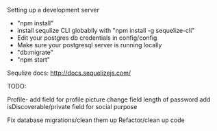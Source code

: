 Setting up a development server
- "npm install"
- install sequlize CLI globablly with "npm install -g sequelize-cli"
- Edit your postgres db credentials in config/config
- Make sure your postgresql server is running locally
- "db:migrate"
- "npm start"

Sequlize docs: http://docs.sequelizejs.com/




TODO:


Profile-
    add field for profile picture
    change field length of password
    add isDiscoverable/private field for social purpose 


Fix database migrations/clean them up
Refactor/clean up code